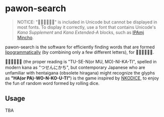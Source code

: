 # pawon-search

> NOTICE: "&#x1B06B;&#x1B052;&#x1B11E;&#x1B088;&#x1B01A;&#x1B066;" is included
> in Unicode but cannot be displayed in most fonts. To display it correctly,
> use a font that contains Unicode's *Kana Supplement* and *Kana Extended-A*
> blocks, such as [IPAmj Mincho][ipamjm].

pawon-search is the software for efficiently finding words that are formed
[lipogrammatically][lipogram] (by combining only a few different letters),
for &#x1B06B;&#x1B052;&#x1B11E;&#x1B088;&#x1B01A;&#x1B066;.

&#x1B06B;&#x1B052;&#x1B11E;&#x1B088;&#x1B01A;&#x1B066; (the proper reading is
"TU-SE-N(or MU, MO)-NI-KA-TI", spelled in modern kana as "つせんにかち", but
contemporary Japanese who are unfamiliar with hentaigana (obsolete hiragana)
might recognize the glyphs as **"HA(or PA)-WO-N-KO-U-TI"**) is the game
inspired by [NKODICE], to enjoy the fun of random word formed by rolling dice.

[ipamjm]: https://moji.or.jp/mojikiban/font/
[NKODICE]: https://store.steampowered.com/app/1510950/NKODICE/
[lipogram]: https://en.wikipedia.org/wiki/Lipogram

## Usage

TBA
